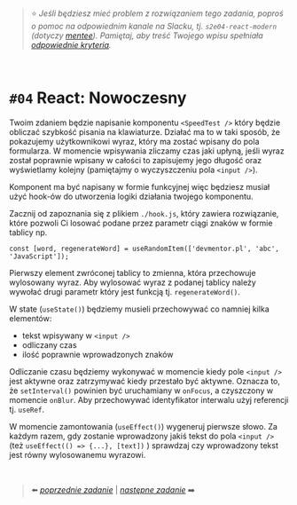> :star: *Jeśli będziesz mieć problem z rozwiązaniem tego zadania, poproś o pomoc na odpowiednim kanale na Slacku, tj. `s2e04-react-modern` (dotyczy [mentee](https://devmentor.pl/mentoring-javascript/)). Pamiętaj, aby treść Twojego wpisu spełniała [odpowiednie kryteria](https://devmentor.pl/jak-prosic-o-pomoc/).*
> 
&nbsp;

# `#04` React: Nowoczesny

Twoim zdaniem będzie napisanie komponentu `<SpeedTest />` który będzie obliczać szybkość pisania na klawiaturze. Działać ma to w taki sposób, że pokazujemy użytkownikowi wyraz, który ma zostać wpisany do pola formularza. W momencie wpisywania zliczamy czas jaki upłyną, jeśli wyraz został poprawnie wpisany w całości to zapisujemy jego długość oraz wyświetlamy kolejny (pamiętajmy o wyczyszczeniu pola `<input />`).

Komponent ma być napisany w formie funkcyjnej więc będziesz musiał użyć hook-ów do utworzenia logiki działania twojego komponentu.

Zacznij od zapoznania się z plikiem `./hook.js`, który zawiera rozwiązanie, które pozwoli Ci losować podane przez parametr ciągi znaków w formie tablicy np.

```
const [word, regenerateWord] = useRandomItem(['devmentor.pl', 'abc', 'JavaScript']);
```

Pierwszy element zwróconej tablicy to zmienna, która przechowuje wylosowany wyraz. Aby wylosować wyraz z podanej tablicy należy wywołać drugi parametr który jest funkcją tj. `regenerateWord()`.

W state (`useState()`) będziemy musieli przechowywać co namniej kilka elementów:

- tekst wpisywany w `<input />`
- odliczany czas
- ilość poprawnie wprowadzonych znaków

Odliczanie czasu będziemy wykonywać w momencie kiedy pole `<input />` jest aktywne oraz zatrzymywać kiedy przestało być aktywne. Oznacza to, że `setInterval()` powinien być uruchamiany w `onFocus`, a czyszczony w momencie `onBlur`. Aby przechowywać identyfikator interwalu użyj referencji tj. `useRef`.

W momencie zamontowania (`useEffect()`) wygeneruj pierwsze słowo. Za każdym razem, gdy zostanie wprowadzony jakiś tekst do pola `<input />` (też `useEffect(() => {...}, [text])` ) sprawdzaj czy wprowadzony tekst jest równy wylosowanemu wyrazowi.

&nbsp;

> :arrow_left: [*poprzednie zadanie*](./../03) | [*następne zadanie*](./../05) :arrow_right:
